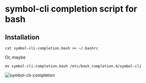 # symbol-cli completion script for bash

## Installation

```shell
cat symbol-cli-completion.bash >> ~/.bashrc
```

Or, maybe

```shell
mv symbol-cli-completion.bash /etc/bash_completion.d/symbol-cli
```

![symbol-cli-completion](https://user-images.githubusercontent.com/370508/69476627-8e284400-0e1f-11ea-8596-ab9064a2bde6.gif)
